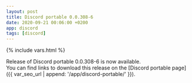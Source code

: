 ```yaml
---
layout: post
title: Discord portable 0.0.308-6
date: 2020-09-21 00:06:00 +0200
app: discord
tags: [discord]
---
```

{% include vars.html %}

Release of Discord portable 0.0.308-6 is now available.<br />
You can find links to download this release on the [Discord portable page]({{ var_seo_url | append: '/app/discord-portable/' }}).

